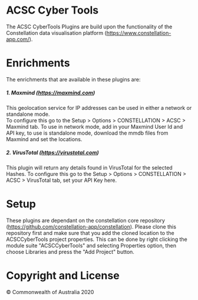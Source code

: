 # ACSC Cyber Tools

The ACSC CyberTools Plugins are build upon the functionality of the Constellation data visualisation platform (https://www.constellation-app.com/).

# Enrichments
The enrichments that are available in these plugins are:
##### 1. Maxmind (https://maxmind.com)
  This geolocation service for IP addresses can be used in either a network or standalone mode.  
  To configure this go to the Setup > Options > CONSTELLATION > ACSC > Maxmind tab.
  To use in network mode, add in your Maxmind User Id and API key, to use is standalone mode, download the mmdb files from Maxmind and set the locations.  
  
##### 2. VirusTotal (https://virustotal.com)
  This plugin will return any details found in VirusTotal for the selected Hashes.
  To configure this go to the Setup > Options > CONSTELLATION > ACSC > VirusTotal tab, set your API Key here.

# Setup
These plugins are dependant on the constellation core repository (https://github.com/constellation-app/constellation).  Please clone this repository first and make sure that you add the cloned location to the ACSCCyberTools project properties.
This can be done by right clicking the module suite "ACSCCyberTools" and selecting Properties option, then choose Libraries and press the "Add Project" button.

# Copyright and License
© Commonwealth of Australia 2020
